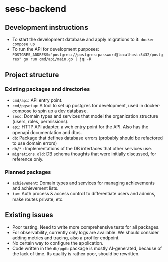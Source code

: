 # sesc-backend

## Development instructions
- To start the development database and apply migrations to it: `docker compose up`
- To run the API for development purposes: `POSTGRES_ADDRESS="postgres://postgres:password@localhost:5432/postgres" go run cmd/api/main.go | jq -R`

## Project structure
### Existing packages and directories
- `cmd/api`: API entry point.
- `cmd/pgsetup`: A tool to set up postgres for development, used in docker-compose to spin up a dev database.
- `sesc`: Domain types and services that model the organization structure (users, roles, permissions).
- `api`: HTTP API adapter, a web entry point for the API. Also has the openapi documentation and dtos.
- `db`: Package that defines database errors (probably should be refactored to use domain errors)
- `db/*` : Implementations of the DB interfaces that other services use.
- `migrations.old`: DB schema thoughts that were initially discussed, for reference only.
### Planned packages
- `achievement`: Domain types and services for managing achievements and achievement lists.
- `iam`: Auth process & access control to differentiate users and admins, make routes private, etc.

## Existing issues
- Poor testing. Need to write more comprehensive tests for all packages.
- For observability, currently only logs are available. We should consider adding metrics and tracing, also a profiler endpoint.
- No certain way to configure the application.
- Code written in the `db/pgdb` package is mostly AI-generated, because of the lack of time. Its quality is rather poor, should be rewritten.
